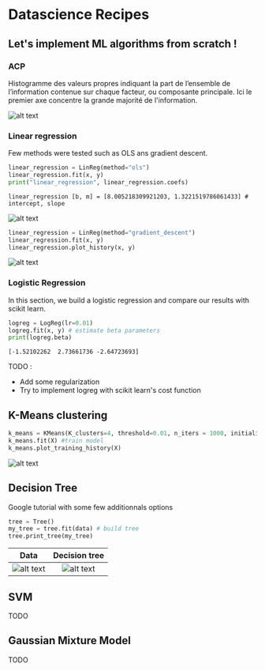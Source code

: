 # Datascience Recipes

## Let's implement ML algorithms from scratch !

### ACP

Histogramme des valeurs propres indiquant la part de l’ensemble de l’information contenue sur chaque facteur, ou composante principale. Ici le premier axe concentre la grande majorité de l'information.

![alt text](https://i.imgur.com/QpvXWgL.png)

### Linear regression

Few methods were tested such as OLS ans gradient descent.

```python
linear_regression = LinReg(method="ols")
linear_regression.fit(x, y)
print("linear_regression", linear_regression.coefs)
```

```
linear_regression [b, m] = [8.005218309921203, 1.3221519786061433] # intercept, slope
```

![alt text](https://i.imgur.com/LTrwkMk.png)

```python
linear_regression = LinReg(method="gradient_descent")
linear_regression.fit(x, y)
linear_regression.plot_history(x, y)
```

![alt text](https://i.imgur.com/FlEYTl1.gif)

### Logistic Regression

In this section, we build a logistic regression and compare our results with scikit learn.

```python
logreg = LogReg(lr=0.01)
logreg.fit(x, y) # estimate beta parameters
print(logreg.beta)
```

```
[-1.52102262  2.73661736 -2.64723693]
```

TODO :

* Add some regularization
* Try to implement logreg with scikit learn's cost function

## K-Means clustering

```python
k_means = KMeans(K_clusters=4, threshold=0.01, n_iters = 1000, initialization="forgy")
k_means.fit(X) #train model
k_means.plot_training_history(X)
```

![alt text](https://i.imgur.com/yeC5aJ4.gif)

## Decision Tree

Google tutorial with some few additionnals options

```python
tree = Tree()
my_tree = tree.fit(data) # build tree
tree.print_tree(my_tree)
```

Data                                                                                       |  Decision tree
:--------------------------------------------------------------------------------------------:|:----------------------------------------------------------------------------------------------------:
![alt text](https://i.imgur.com/xjD9F4c.png)  |  ![alt text](https://i.imgur.com/AH60Vo9.png)

## SVM

TODO

## Gaussian Mixture Model

TODO
